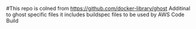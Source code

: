 #This repo is colned from https://github.com/docker-library/ghost
Additinal to ghost specific files it includes buildspec files to be used by AWS Code Build

